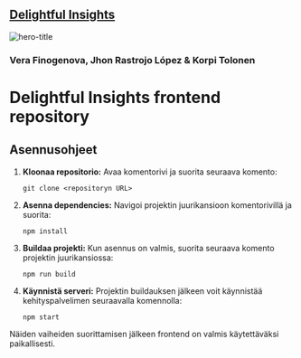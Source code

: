 
## [Delightful Insights](https://zealous-stone-0ba3ea003.5.azurestaticapps.net)

![hero-title](https://github.com/Jxkume/Webi-2/assets/104062080/00a4e342-d90b-4a20-87f2-1dca0bf5eb95)

### Vera Finogenova, Jhon Rastrojo López & Korpi Tolonen

# Delightful Insights frontend repository

## Asennusohjeet

1. **Kloonaa repositorio:**
   Avaa komentorivi ja suorita seuraava komento:
     ```
     git clone <repositoryn URL>
     ```

2. **Asenna dependencies:**
   Navigoi projektin juurikansioon komentorivillä ja suorita:
     ```
     npm install
     ```

3. **Buildaa projekti:**
   Kun asennus on valmis, suorita seuraava komento projektin juurikansiossa:
     ```
     npm run build
     ```

4. **Käynnistä serveri:**
   Projektin buildauksen jälkeen voit käynnistää kehityspalvelimen seuraavalla komennolla:
     ```
     npm start
     ```

Näiden vaiheiden suorittamisen jälkeen frontend on valmis käytettäväksi paikallisesti.
